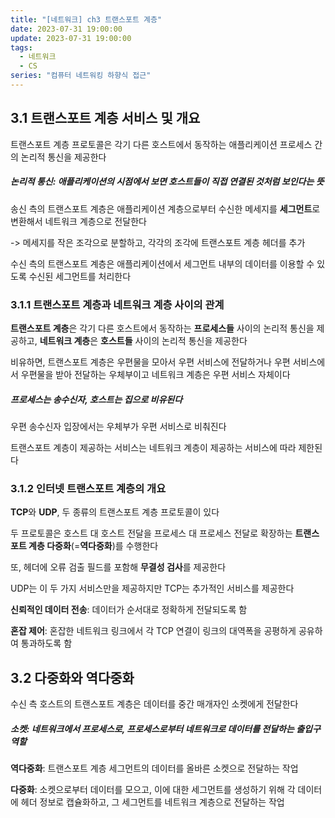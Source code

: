 ```yaml
---
title: "[네트워크] ch3 트랜스포트 계층"
date: 2023-07-31 19:00:00
update: 2023-07-31 19:00:00
tags:
  - 네트워크
  - CS
series: "컴퓨터 네트워킹 하향식 접근"
---
```


## 3.1 트랜스포트 계층 서비스 및 개요

트랜스포트 계층 프로토콜은 각기 다른 호스트에서 동작하는 애플리케이션 프로세스 간의 논리적 통신을 제공한다

##### 논리적 통신: 애플리케이션의 시점에서 보면 호스트들이 직접 연결된 것처럼 보인다는 뜻

송신 측의 트랜스포트 계층은 애플리케이션 계층으로부터 수신한 메세지를 **세그먼트**로 변환해서 네트워크 계층으로 전달한다

-> 메세지를 작은 조각으로 분할하고, 각각의 조각에 트랜스포트 계층 헤더를 추가

수신 측의 트랜스포트 계층은 애플리케이션에서 세그먼트 내부의 데이터를 이용할 수 있도록 수신된 세그먼트를 처리한다

### 3.1.1 트랜스포트 계층과 네트워크 계층 사이의 관계


**트랜스포트 계층**은 각기 다른 호스트에서 동작하는 **프로세스들** 사이의 논리적 통신을 제공하고, **네트워크 계층**은 **호스트들** 사이의 논리적 통신을 제공한다

비유하면, 트랜스포트 계층은 우편물을 모아서 우편 서비스에 전달하거나 우편 서비스에서 우편물을 받아 전달하는 우체부이고 네트워크 계층은 우편 서비스 자체이다

##### 프로세스는 송수신자, 호스트는 집으로 비유된다

우편 송수신자 입장에서는 우체부가 우편 서비스로 비춰진다

트랜스포트 계층이 제공하는 서비스는 네트워크 계층이 제공하는 서비스에 따라 제한된다

### 3.1.2 인터넷 트랜스포트 계층의 개요

**TCP**와 **UDP**, 두 종류의 트랜스포트 계층 프로토콜이 있다

두 프로토콜은 호스트 대 호스트 전달을 프로세스 대 프로세스 전달로 확장하는 **트랜스포트 계층 다중화**(=**역다중화**)를 수행한다

또, 헤더에 오류 검출 필드를 포함해 **무결성 검사**를 제공한다

UDP는 이 두 가지 서비스만을 제공하지만 TCP는 추가적인 서비스를 제공한다

**신뢰적인 데이터 전송**: 데이터가 순서대로 정확하게 전달되도록 함

**혼잡 제어**: 혼잡한 네트워크 링크에서 각 TCP 연결이 링크의 대역폭을 공평하게 공유하여 통과하도록 함

## 3.2 다중화와 역다중화

수신 측 호스트의 트랜스포트 계층은 데이터를 중간 매개자인 소켓에게 전달한다

##### 소켓: 네트워크에서 프로세스로, 프로세스로부터 네트워크로 데이터를 전달하는 출입구 역할

**역다중화**: 트랜스포트 계층 세그먼트의 데이터를 올바른 소켓으로 전달하는 작업

**다중화**: 소켓으로부터 데이터를 모으고, 이에 대한 세그먼트를 생성하기 위해 각 데이터에 헤더 정보로 캡슐화하고, 그 세그먼트를 네트워크 계층으로 전달하는 작업


